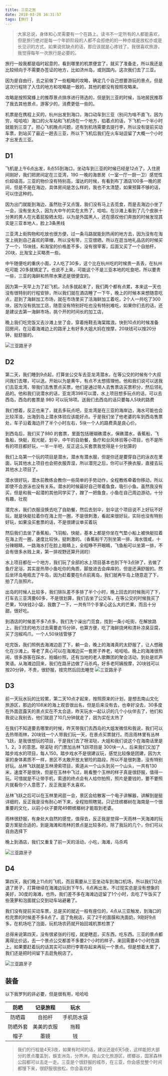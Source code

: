 ```yaml
---
title: 三亚之旅
date: 2018-03-28 16:31:57
tags: [旅行 ]
---
```


>大家总说，身体和心灵需要有一个在路上。读书不一定所有的人都能喜欢，但是旅行绝对是每一个年龄阶段的人都不会拒绝的的一种亦或是放松亦或是长见识的方式，如果说优缺点的话，那应该就是心疼钱了。我很喜欢旅游，我觉得每年一次旅行是必要的。

旅行一般我都是临时起意的，看到哪里的机票便宜了，就买了准备走，所以我还是比较倾向于不需要办签证的地方，比如济州岛，或则国内。这次我们去了三亚。

因为是自由行，去之前做了一些粗略的攻略，确定几个自己想要游玩的景点。但是这次行程除了入住的地方和攻略是一致的，其他的都没有按照攻略来。

攻略是按照窝蜂上的推荐景点排序进行筛选的，但是到三亚的时候，当地居民推荐了我去其他景点，游客少的，消费更低一些的。

机票是在携程上买的，杭州出发到海口，海口动车到三亚（别问为啥不直飞，因为穷，哈哈哈）海口的火车站和飞机场在一个地方，掐着点的话，下飞机一个半小时就能到三亚了。担心飞机晚点问题，还有到机场需要去提行李，所以没有提前买动车票，到站买了最近一趟去三亚，所以下飞机后我们在火车站逗留了大概一个小时才出发去三亚。

## D1
飞机是上午6点出发，8点55到海口，坐动车到三亚的时候已经是12点了，入住房间刚好，我们把房间定在三亚湾，190 一晚的海景房（一室一厅一厨一卫）感觉性价超级高，三亚的物价没有特别高，溜达的时候，有看到布丁酒店100多一晚的房间，但是不是在海边，具体房间是怎么样的，我也不太清楚，如果预算不够的话，可以住这种的。

因为出门就能到海边，虽然肚子又点饿，我们没有马上去觅食，而是去海边小坐了一会，没有坐太久，因为大中午的实在太热了，哈哈。在沙滩上看到了几个皮肤十分黑的男人在光着屁股晒太阳，以为是外国黑人，还在感叹他们奔放的时候发现其实是三亚本地人，脸上3条黑线


三亚湾上街购物和吃放也很方便，过一条马路就能到热闹的地方去，因为没有在淘宝上挑到自己喜欢的草帽，所以没有带，三亚很晒，所以在逛当地礼品店的时候买了一个，15块钱，和淘宝的价格差不多，没有很宰客，后面又买了一个自拍杆，20块，比淘宝上买略贵一些。

中午随便吃的重庆小面，2人吃了30多，这个比在杭州吃的时候贵一丢丢，在杭州吃可能 20多就搞定了。也说不上来，可能这个不是三亚本地的吃食吧，所以要贵一些，三亚的海鲜和热带水果还是很便宜的。

因为第一天早上为了赶飞机，3点多就起来了，我们两个都有点累，本来这一天也没有很特别的行程安排，所以我们就在酒店睡了一下午，晚上的时候本来想随意吃点，逛到了海鲜加工市场，就在市场里买了活海鲜加工着吃，2个人一共吃了300块，因为没有挑加工店，随意没有特别好吃也没有特别难吃，如果你们去的话，还是建议去第一海鲜市场，挑个开的时间长的加工店，

晚上我们吃完饭又去沙滩上坐了会，穿着拖鞋去海棠踏浪。快到10点的时候准备回房间，在沿着海滩边上的路牙上有好多大姐大妈在按摩，20块钱可以按20分钟，挺舒服的。

![三亚路牙子](/images/travel/yz.jpeg)

## D2
第二天，我们睡到9点起，打算坐公交车去亚龙湾潜水，在等公交的时候有个大叔问我们去哪，可以送。开始以为是黄牛，有点不太想搭理他。他和我们说可以送我们去亚龙湾，带我们去售票点买票，他们是通过带人去售票店买票积分，然后领礼品的。他和我们说潜水的话，亚龙湾398可以潜，水上项目想多玩点的话，可以去西岛，西岛的套票是 980 可以玩18项。送我们去西岛的话只要每人5块的路费

我们想着，反正也来了，就去多玩点吧，亚龙湾是在三亚的海岸边，海水可能也会比较浑浊，出海到岛上潜水体验应该能好点。于是我们坐了他老婆的车到西岛售票处，车子沿着海边开了半个小时左右，5块一个人的路费真是良心价。

到西岛后，我们买了980 的套票，里面包括珊瑚礁潜水，保礁潜水，香蕉船，飞鱼船，快艇，观光艇，划伞，中午的自助餐，鱼疗和台风体验等小项目，也不是所有的项目都好玩，一半一半吧，反正这么买套票我觉得是十分划算的

我们上岛第一个玩的项目是潜水，潜水有潜水服，但是你还是要穿自己的泳衣在里面，玩其他水上项目也会把衣服弄湿，所以潜完之后，你可以不换衣服，直接去玩其他水上项目了。

潜水很好玩，潜水前教练会教你一些简单的手势动作，全程教练牵着你移动，所以即使不会游泳也没有关系。潜水的时候最好自己带着鱼食，吸引小鱼。虽然我没有买，但是和我一起潜的其他同学买了，蹭了一把鱼食，小鱼在自己周边游动，十分有趣，壮观

潜完水，我们衣服没换去吃了自助餐，然后去划伞，划伞这个项目说不上好玩不好玩，就是快艇拉着你在海上兜一圈，不是很刺激，看起来很好玩，实际也没有特别好玩，如果没买套票的话，不是很建议单买着玩

然后我们去坐了香蕉船，飞羽船，快艇，基本上都是你坐在气垫小船上被快艇拉着在海上兜一圈，速度比较快，挺刺激的。（香蕉船千万别坐第一排，海水很咸，十分辣眼睛，一路海水打在脸上眼睛上，全程睁不开眼睛，飞鱼船可以坐第一排，不会有很多水贱上来，第一排视野还算开阔的）

水上项目都在一个地方，我们玩了全部的水上项目基本也到下午3点钟了，去做了鱼疗足浴，其实是热带小鱼吃你的角质，脚放进去会痒痒的，但是还满舒服的。然后坐环岛电瓶去了牛岛，因为赶着要在6点前离岛，我们就再牛岛上随意逛了下，拍了几张照片。

出岛的时候人比较多，我们排队差不多排了半个小时，晚上回去的时候我问了下，打车去三亚湾要60多，不是很划算，我们去坐了公交车，在等公交的时候我买了芒果，10块钱2小袋，我数了一下，一共有11个手掌心这么大的芒果，而且十分甜，很好吃。

到酒店的时候差不多7点多，我们洗个澡出门觅食，找到一条小吃街，在解放路上，我们住的地方过去需要走15分钟，也算方便，吃了海鲜烧烤和清补凉臭豆腐，买了泡椒鸡爪，一个人50块钱管够了

吃完饭，我们照例去海滩边逛了下，躺一会，晚上的海滩真的太舒服了，让人想融化在沙滩上。等老了真心可以在海滩边买一套房子养老，哈哈哈。晚上的海滩很热闹，很多游客在踩水，拍婚纱照，还有当地的老人歌舞团的聚会活动，到处是欢声笑语。从海滩边回来，我们在路牙边做了马杀鸡，好多老阿姨按摩，20块钱可以按20分钟，不贵，很舒服，按完然后回去睡觉
![三亚路牙子](/images/travel/hb.jpeg)

## D3

前一天玩水玩的比较累，第二天10点才起来，按照原来的计划，是想去南山文化旅游区，那边的108米的海上观音很出名，但是后来没有去，也幸好没去，30多度在外面逛露天的景点实在不太合适，昨天玩水一起认识的几个小伙伴去了，他们和我说让我别去，他们就逛了10几分钟就走了，因为实在太热了

在我们不知道要去哪里的时候，昨天带我们去西岛的大姐发微信和我说，我们可以去热带雨林，20块钱一个人带我们玩一天，在景点买票就行。而且雨林里有丛林飞跃，是我很想玩的项目，于是我们去了呀渃哒，大姐和我们说这个在海南话里是 1，2，3 的意思。呀渃哒 的门票加丛林飞跃项目是 300块一人，后来我们又加了踏步戏水的项目，每人150。踏步戏水不是很建议玩，感觉比较像是团建，因为大家的身体素质不一样，景区不太敢开放太冒险的路段，所以不是很刺激，没有特别好玩。丛林飞跃就是玉林滑索项目，索道从一个山头到另一个山头，一共有130米，速度不是很快，但是在玉林中飞过，眺看整个玉林的样子真是很舒服，值得一玩。可惜就是不让带手机，索道的终点会有人给你拍照，照片是要钱的，要不要照片就看你个人意愿了，反正我是不太喜欢。

丛林飞跃之后可以在玉林里闲逛一会，景区会给散客一个电子讲解器，讲解到是挺详细的，反正我是没有耐心听下来，全程拍照瞎晃。只记住槟榔树在海南是一个很重要的文化，以前小伙子要爬49颗槟榔树才能取到老婆。

雨林很舒服，有身处大自然的感觉，值得去，反正我是觉得一天雨林一天海滩的玩耍方案挺合适的，到是海滩和雨林的景点是比较多的，除了我玩的几个，你们可以自由选择下

晚上到酒店，我们又重复了前一天的活动，小吃，海滩，马杀鸡

![三亚路牙子](/images/travel/rx.jpeg)

## D4

第四天，我们晚上11点的飞机，而且需要从三亚坐动车到海口机场，所以我们12点退了房子，打算继续在海滩边玩到下午5，6点再出发。不过现实总是没有想象的美好，30度的海滩，也热，我们差不多在海滩边逗留了1个小时，去吃了午饭买了些菠萝和泡面就公交到动车站避暑了。

我们没有提前买动车票，总是买的就近一般有座位的，4点从三亚触发，到海口的检完票的时候差不多8点了。逛了免税店，买了2千的面膜和洗面奶，9刚好9点多。在机场吃了泡面，玩机场农药就开始回城机票检票了

总得来说第四天，没有很紧张的行程，就是瞎逛，买东西，吃东西。三亚的景点都离得比价远，去一个景点公交都差不多要2个小时的样子，来回需要4个小时在路上。如果要赶着玩的话其实可以把行李寄存起来再玩一个景点。但是想着太累了，我们还是把时间留下去逛免税店了。

![三亚路牙子](/images/travel/by.jpeg)

## 装备

以下我罗列的非必要，但是很有用，哈哈哈

防晒 | 记录旅程 | 玩水
:-: | :-: | :-:
防晒霜 | 自拍杆| 手机防水袋
防晒外套| 美美的衣服| 拖鞋
帽子| 墨镜 | 钱


>我们的行程是4天3夜，如果有时间的话，建议还是6天5夜，这样能把大部分的景点覆盖到，蜈支洲岛，分界洲，南山文化旅游区，槟榔谷，国家森林公园都可以去走一走。三亚是个很舒服的城市，在三亚，你会感觉整个时间都慢下来，很舒服很放松，你会喜欢的